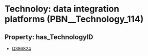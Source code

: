 # Technoloy: __data integration platforms__ (PBN__Technology_114)

## Property: has_TechnologyID

* [Q386824](Q386824)


